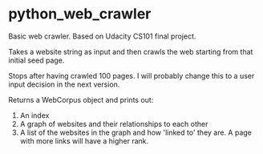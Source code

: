 python_web_crawler
==================

Basic web crawler. Based on Udacity CS101 final project.

Takes a website string as input and then crawls the web starting from that initial seed page.

Stops after having crawled 100 pages. I will probably change this to a user input decision in the next version.

Returns a WebCorpus object and prints out:

1. An index 
2. A graph of websites and their relationships to each other
3. A list of the websites in the graph and how 'linked to' they are. A page with more links will have a higher rank.

